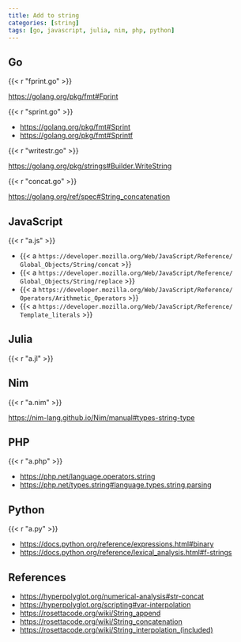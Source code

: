 ```yaml
---
title: Add to string
categories: [string]
tags: [go, javascript, julia, nim, php, python]
---
```


## Go

{{< r "fprint.go" >}}

<https://golang.org/pkg/fmt#Fprint>

{{< r "sprint.go" >}}

- <https://golang.org/pkg/fmt#Sprint>
- <https://golang.org/pkg/fmt#Sprintf>

{{< r "writestr.go" >}}

<https://golang.org/pkg/strings#Builder.WriteString>

{{< r "concat.go" >}}

<https://golang.org/ref/spec#String_concatenation>

## JavaScript

{{< r "a.js" >}}

- {{< a `https://developer.mozilla.org/Web/JavaScript/Reference/
   Global_Objects/String/concat` >}}
- {{< a `https://developer.mozilla.org/Web/JavaScript/Reference/
   Global_Objects/String/replace` >}}
- {{< a `https://developer.mozilla.org/Web/JavaScript/Reference/
   Operators/Arithmetic_Operators` >}}
- {{< a `https://developer.mozilla.org/Web/JavaScript/Reference/
   Template_literals` >}}

## Julia

{{< r "a.jl" >}}

## Nim

{{< r "a.nim" >}}

<https://nim-lang.github.io/Nim/manual#types-string-type>

## PHP

{{< r "a.php" >}}

- <https://php.net/language.operators.string>
- <https://php.net/types.string#language.types.string.parsing>

## Python

{{< r "a.py" >}}

- <https://docs.python.org/reference/expressions.html#binary>
- <https://docs.python.org/reference/lexical_analysis.html#f-strings>

## References

- <https://hyperpolyglot.org/numerical-analysis#str-concat>
- <https://hyperpolyglot.org/scripting#var-interpolation>
- <https://rosettacode.org/wiki/String_append>
- <https://rosettacode.org/wiki/String_concatenation>
- <https://rosettacode.org/wiki/String_interpolation_(included)>
